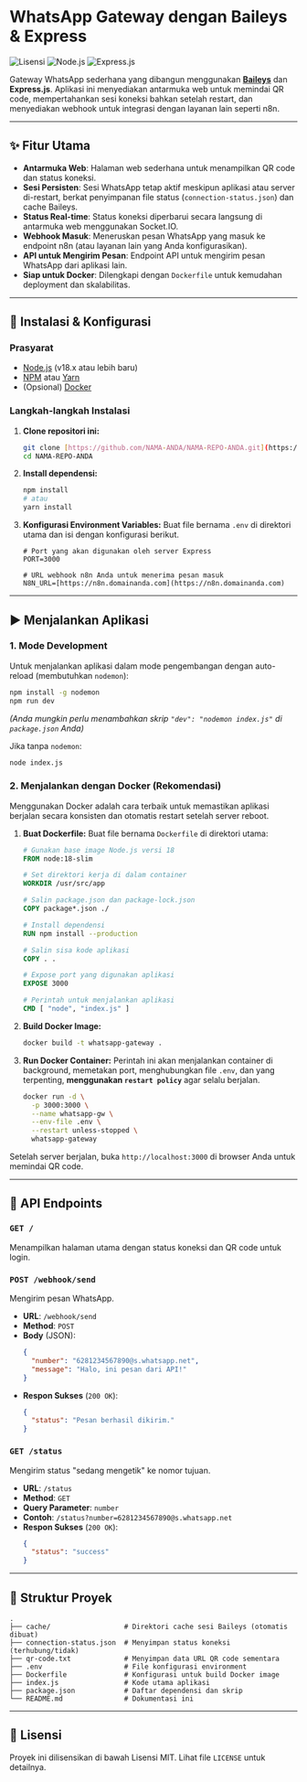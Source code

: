 # WhatsApp Gateway dengan Baileys & Express

![Lisensi](https://img.shields.io/badge/license-MIT-blue.svg) ![Node.js](https://img.shields.io/badge/Node.js-18.x-green.svg) ![Express.js](https://img.shields.io/badge/Express.js-4.x-orange.svg)

Gateway WhatsApp sederhana yang dibangun menggunakan **[Baileys](https://github.com/WhiskeySockets/Baileys)** dan **Express.js**. Aplikasi ini menyediakan antarmuka web untuk memindai QR code, mempertahankan sesi koneksi bahkan setelah restart, dan menyediakan webhook untuk integrasi dengan layanan lain seperti n8n.

---

## ✨ Fitur Utama

* **Antarmuka Web**: Halaman web sederhana untuk menampilkan QR code dan status koneksi.
* **Sesi Persisten**: Sesi WhatsApp tetap aktif meskipun aplikasi atau server di-restart, berkat penyimpanan file status (`connection-status.json`) dan cache Baileys.
* **Status Real-time**: Status koneksi diperbarui secara langsung di antarmuka web menggunakan Socket.IO.
* **Webhook Masuk**: Meneruskan pesan WhatsApp yang masuk ke endpoint n8n (atau layanan lain yang Anda konfigurasikan).
* **API untuk Mengirim Pesan**: Endpoint API untuk mengirim pesan WhatsApp dari aplikasi lain.
* **Siap untuk Docker**: Dilengkapi dengan `Dockerfile` untuk kemudahan deployment dan skalabilitas.

---

## 🚀 Instalasi & Konfigurasi

### Prasyarat

* [Node.js](https://nodejs.org/) (v18.x atau lebih baru)
* [NPM](https://www.npmjs.com/) atau [Yarn](https://yarnpkg.com/)
* (Opsional) [Docker](https://www.docker.com/)

### Langkah-langkah Instalasi

1.  **Clone repositori ini:**
    ```bash
    git clone [https://github.com/NAMA-ANDA/NAMA-REPO-ANDA.git](https://github.com/NAMA-ANDA/NAMA-REPO-ANDA.git)
    cd NAMA-REPO-ANDA
    ```

2.  **Install dependensi:**
    ```bash
    npm install
    # atau
    yarn install
    ```

3.  **Konfigurasi Environment Variables:**
    Buat file bernama `.env` di direktori utama dan isi dengan konfigurasi berikut.

    ```dotenv
    # Port yang akan digunakan oleh server Express
    PORT=3000

    # URL webhook n8n Anda untuk menerima pesan masuk
    N8N_URL=[https://n8n.domainanda.com](https://n8n.domainanda.com)
    ```

---

## ▶️ Menjalankan Aplikasi

### 1. Mode Development
Untuk menjalankan aplikasi dalam mode pengembangan dengan auto-reload (membutuhkan `nodemon`):

```bash
npm install -g nodemon
npm run dev
```
*(Anda mungkin perlu menambahkan skrip `"dev": "nodemon index.js"` di `package.json` Anda)*

Jika tanpa `nodemon`:
```bash
node index.js
```

### 2. Menjalankan dengan Docker (Rekomendasi)
Menggunakan Docker adalah cara terbaik untuk memastikan aplikasi berjalan secara konsisten dan otomatis restart setelah server reboot.

1.  **Buat Dockerfile:**
    Buat file bernama `Dockerfile` di direktori utama:

    ```Dockerfile
    # Gunakan base image Node.js versi 18
    FROM node:18-slim

    # Set direktori kerja di dalam container
    WORKDIR /usr/src/app

    # Salin package.json dan package-lock.json
    COPY package*.json ./

    # Install dependensi
    RUN npm install --production

    # Salin sisa kode aplikasi
    COPY . .

    # Expose port yang digunakan aplikasi
    EXPOSE 3000

    # Perintah untuk menjalankan aplikasi
    CMD [ "node", "index.js" ]
    ```

2.  **Build Docker Image:**
    ```bash
    docker build -t whatsapp-gateway .
    ```

3.  **Run Docker Container:**
    Perintah ini akan menjalankan container di background, memetakan port, menghubungkan file `.env`, dan yang terpenting, **menggunakan `restart policy`** agar selalu berjalan.

    ```bash
    docker run -d \
      -p 3000:3000 \
      --name whatsapp-gw \
      --env-file .env \
      --restart unless-stopped \
      whatsapp-gateway
    ```

Setelah server berjalan, buka `http://localhost:3000` di browser Anda untuk memindai QR code.

---

## 🔌 API Endpoints

### `GET /`
Menampilkan halaman utama dengan status koneksi dan QR code untuk login.

### `POST /webhook/send`
Mengirim pesan WhatsApp.

* **URL**: `/webhook/send`
* **Method**: `POST`
* **Body** (JSON):
    ```json
    {
      "number": "6281234567890@s.whatsapp.net",
      "message": "Halo, ini pesan dari API!"
    }
    ```
* **Respon Sukses** (`200 OK`):
    ```json
    {
      "status": "Pesan berhasil dikirim."
    }
    ```

### `GET /status`
Mengirim status "sedang mengetik" ke nomor tujuan.

* **URL**: `/status`
* **Method**: `GET`
* **Query Parameter**: `number`
* **Contoh**: `/status?number=6281234567890@s.whatsapp.net`
* **Respon Sukses** (`200 OK`):
    ```json
    {
      "status": "success"
    }
    ```

---

## 📂 Struktur Proyek

```
.
├── cache/                  # Direktori cache sesi Baileys (otomatis dibuat)
├── connection-status.json  # Menyimpan status koneksi (terhubung/tidak)
├── qr-code.txt             # Menyimpan data URL QR code sementara
├── .env                    # File konfigurasi environment
├── Dockerfile              # Konfigurasi untuk build Docker image
├── index.js                # Kode utama aplikasi
├── package.json            # Daftar dependensi dan skrip
└── README.md               # Dokumentasi ini
```

---

## 📄 Lisensi

Proyek ini dilisensikan di bawah Lisensi MIT. Lihat file `LICENSE` untuk detailnya.